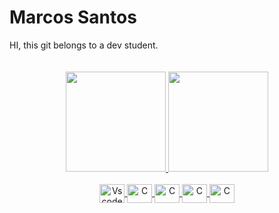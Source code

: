 <h1>Marcos Santos</h1>
HI,
this git belongs to a dev student.
<br/>
<br/>
<br/>
<div align="center">
<a href="https://github.com/marcosrodz">
<img height="160em" src="https://github-readme-stats.vercel.app/api?username=marcosrodz&show_icons=true&theme=radical&include_all_commits=true&count_private=true"/>
<img height="160em" src="https://github-readme-stats.vercel.app/api/top-langs/?username=marcosrodz&layout=compact&langs_count=7&theme=radical"/>
</div>
 
<div style="display: inline_block" align="center"><br>
<img align="center" alt="Vscode" height="30" width="40" src="https://cdn.jsdelivr.net/gh/devicons/devicon/icons/dart/dart-original.svg" /> 
<img align="center" alt="C" height="30" width="40" src="https://cdn.jsdelivr.net/gh/devicons/devicon/icons/flutter/flutter-original.svg" />
<img align="center" alt="C" height="30" width="40" src="https://cdn.jsdelivr.net/gh/devicons/devicon/icons/csharp/csharp-original.svg" />
<img align="center" alt="C" height="30" width="40" src="https://cdn.jsdelivr.net/gh/devicons/devicon/icons/c/c-original.svg" />
<img align="center" alt="C" height="30" width="40" src="https://cdn.jsdelivr.net/gh/devicons/devicon/icons/php/php-original.svg" />
</div>
